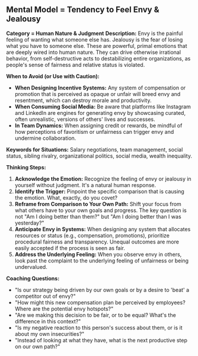 ## Mental Model = Tendency to Feel Envy & Jealousy

**Category = Human Nature & Judgment**
**Description:** 
Envy is the painful feeling of wanting what someone else has. Jealousy is the fear of losing what you have to someone else. These are powerful, primal emotions that are deeply wired into human nature. They can drive otherwise irrational behavior, from self-destructive acts to destabilizing entire organizations, as people's sense of fairness and relative status is violated.

**When to Avoid (or Use with Caution):**
- **When Designing Incentive Systems:** Any system of compensation or promotion that is perceived as opaque or unfair will breed envy and resentment, which can destroy morale and productivity.
- **When Consuming Social Media:** Be aware that platforms like Instagram and LinkedIn are engines for generating envy by showcasing curated, often unrealistic, versions of others' lives and successes.
- **In Team Dynamics:** When assigning credit or rewards, be mindful of how perceptions of favoritism or unfairness can trigger envy and undermine collaboration.

**Keywords for Situations:** 
Salary negotiations, team management, social status, sibling rivalry, organizational politics, social media, wealth inequality.

**Thinking Steps:**
1. **Acknowledge the Emotion:** Recognize the feeling of envy or jealousy in yourself without judgment. It's a natural human response.
2. **Identify the Trigger:** Pinpoint the specific comparison that is causing the emotion. What, exactly, do you covet?
3. **Reframe from Comparison to Your Own Path:** Shift your focus from what others have to your own goals and progress. The key question is not "Am I doing better than them?" but "Am I doing better than I was yesterday?"
4. **Anticipate Envy in Systems:** When designing any system that allocates resources or status (e.g., compensation, promotions), prioritize procedural fairness and transparency. Unequal outcomes are more easily accepted if the process is seen as fair.
5. **Address the Underlying Feeling:** When you observe envy in others, look past the complaint to the underlying feeling of unfairness or being undervalued.

**Coaching Questions:**
- "Is our strategy being driven by our own goals or by a desire to 'beat' a competitor out of envy?"
- "How might this new compensation plan be perceived by employees? Where are the potential envy hotspots?"
- "Are we making this decision to be fair, or to be equal? What's the difference in this context?"
- "Is my negative reaction to this person's success about them, or is it about my own insecurities?"
- "Instead of looking at what they have, what is the next productive step on our own path?" 
